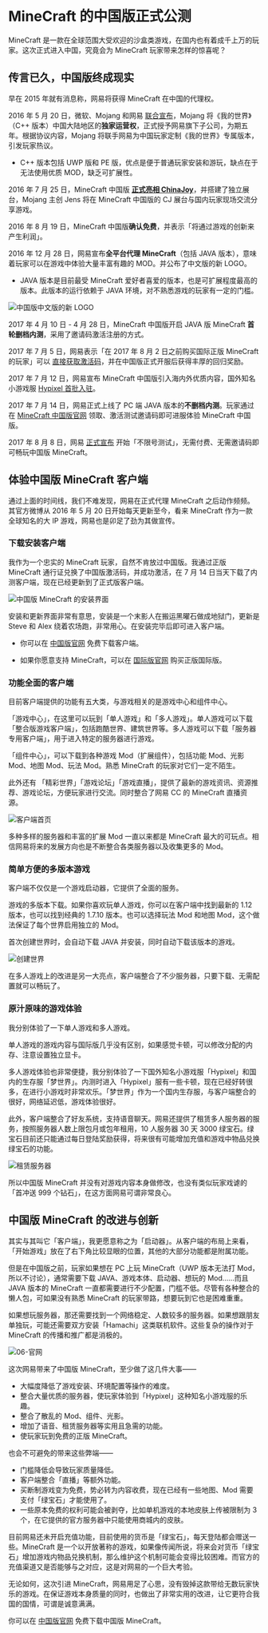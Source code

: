 # MineCraft 的中国版正式公测

MineCraft 是一款在全球范围大受欢迎的沙盒类游戏，在国内也有着成千上万的玩家。这次正式进入中国，究竟会为 MineCraft 玩家带来怎样的惊喜呢？



## 传言已久，中国版终成现实

早在 2015 年就有消息称，网易将获得 MineCraft 在中国的代理权。

2016 年 5 月 20 日，微软、Mojang 和网易 [联合宣布](https://www.mojang.com/2016/05/minecraft-is-coming-to-china/)，Mojang 将《我的世界》（C++ 版本）中国大陆地区的**独家运营权**，正式授予网易旗下子公司，为期五年。根据协议内容，Mojang 将联手网易为中国玩家定制《我的世界》专属版本，引发玩家热议。

* C++ 版本包括 UWP 版和 PE 版，优点是便于普通玩家安装和游玩，缺点在于无法使用优质 MOD，缺乏可扩展性。

2016 年 7 月 25 日，MineCraft 中国版 [**正式亮相 ChinaJoy**](http://www.9game.cn/news/1035677.html)，并搭建了独立展台，Mojang 主创 Jens 将在 MineCraft 中国版的 CJ 展台与国内玩家现场交流分享游戏。

2016 年 8 月 19 日，MineCraft 中国版**确认免费**，并表示「将通过游戏的创新来产生利润」。

2016 年 12 月 28 日，网易宣布**全平台代理 MineCraft**（包括 JAVA 版本），意味着玩家可以在游戏中体验大量丰富有趣的 MOD。并公布了中文版的新 LOGO。

* JAVA 版本是目前最受 MineCraft 爱好者喜爱的版本，也是可扩展程度最高的版本。此版本的运行依赖于 JAVA 环境，对不熟悉游戏的玩家有一定的门槛。

![中国版中文版的新 LOGO](./01-新LOGO.jpg)

2017 年 4 月 10 日 - 4 月 28 日，MineCraft 中国版开启 JAVA 版 MineCraft **首轮删档内测**，采用了邀请码激活注册的方式。

2017 年 7 月 5 日，网易表示「在 2017 年 8 月 2 日之前购买国际正版 MineCraft 的玩家」可以 [直接获取激活码](http://mc.163.com/huigui/)，并在中国版正式开服后获得丰厚的回归奖励。

2017 年 7 月 12 日，网易宣布 MineCraft 中国版引入海内外优质内容，国外知名小游戏服 [Hypixel 首批入驻](http://mc.163.com/news/2017/05/22/25510_690743.html)。

2017 年 7 月 14 日，网易正式上线了 PC 端 JAVA 版本的**不删档内测**。玩家通过在 [MineCraft 中国版官网](http://www.minecraft.cn/) 领取、激活测试邀请码即可进服体验 MineCraft 中国版。

2017 年 8 月 8 日，网易 [正式宣布](http://mc.163.com/news/2017/08/08/25510_704938.html) 开始「不限号测试」，无需付费、无需邀请码即可畅玩中国版 MineCraft。



## 体验中国版 MineCraft 客户端

通过上面的时间线，我们不难发现，网易在正式代理 MineCraft 之后动作频频。其官方微博从 2016 年 5 月 20 日开始每天更新至今，看来 MineCraft 作为一款全球知名的大 IP 游戏，网易也是卯足了劲为其做宣传。

### 下载安装客户端

我作为一个忠实的 MineCraft 玩家，自然不肯放过中国版。我通过正版 MineCraft 通行证兑换了中国版激活码，并成功激活，在 7 月 14 日当天下载了内测客户端，现在已经更新到了正式版客户端。

![中国版 MineCraft 的安装界面](./02-安装界面.gif)

安装和更新界面非常有意思，安装是一个末影人在搬运黑曜石做成地狱门，更新是 Steve 和 Alex 绕着农场跑，非常用心。在安装完毕后即可进入客户端。

- 你可以在 [中国版官网](http://mc.163.com/) 免费下载客户端。

- 如果你愿意支持 MineCraft，可以在 [国际版官网](https://minecraft.net/zh-hans/) 购买正版国际版。

### 功能全面的客户端

目前客户端提供的功能有五大类，与游戏相关的是游戏中心和组件中心。

 「游戏中心」，在这里可以玩到「单人游戏」和「多人游戏」。单人游戏可以下载「整合版游戏客户端」，包括跑酷世界、建筑世界等。多人游戏可以下载「服务器专用客户端」，用于进入特定的服务器进行游戏。

 「组件中心」，可以下载到各种游戏 Mod（扩展组件），包括功能 Mod、光影 Mod、地图 Mod、玩法 Mod。熟悉 MineCraft 的玩家对它们一定不陌生。

此外还有  「精彩世界」「游戏论坛」「游戏直播」，提供了最新的游戏资讯、资源推荐、游戏论坛，方便玩家进行交流。同时整合了网易 CC 的 MineCraft 直播资源。

![客户端首页](./03-客户端首页.png)

多种多样的服务器和丰富的扩展 Mod 一直以来都是 MineCraft 最大的可玩点。相信网易将来的发展方向也是不断整合各类服务器以及收集更多的 Mod。



### 简单方便的多版本游戏

客户端不仅仅是一个游戏启动器，它提供了全面的服务。

游戏的多版本下载。如果你喜欢玩单人游戏，你可以在客户端中找到最新的 1.12 版本，也可以找到经典的 1.7.10 版本。也可以选择玩法 Mod 和地图 Mod，这个做法保证了每个世界启用独立的 Mod。

首次创建世界时，会自动下载 JAVA 并安装，同时自动下载该版本的游戏。

![创建世界](./04-创建世界.png)

在多人游戏上的改进是另一大亮点，客户端整合了不少服务器，只要下载、无需配置就可以畅玩了。



### 原汁原味的游戏体验

我分别体验了一下单人游戏和多人游戏。

单人游戏的游戏内容与国际版几乎没有区别，如果感觉卡顿，可以修改分配的内存、注意设置独立显卡。

多人游戏体验也非常便捷，我分别体验了一下国外知名小游戏服「Hypixel」和国内的生存服「梦世界」。内测时进入「Hypixel」服有一些卡顿，现在已经好转很多，在进行小游戏时非常欢乐。「梦世界」作为一个国内生存服，与客户端整合的很好，网络延迟低，游戏体验很好。

此外，客户端整合了好友系统，支持语音聊天。网易还提供了租赁多人服务器的服务，按照服务器人数上限包月或包年租用，10 人服务器 30 天 3000 绿宝石。绿宝石目前还只能通过每日登陆奖励获得，将来很有可能增加充值和游戏中物品兑换绿宝石的功能。

![租赁服务器](./05-租赁服务器.png)

所以中国版 MineCraft 并没有对游戏内容本身做修改，也没有类似玩家戏谑的「首冲送 999 个钻石」，在这方面网易可谓非常良心。



## 中国版 MineCraft 的改进与创新

其实与其叫它「客户端」，我更愿意称之为「启动器」。从客户端的布局上来看，「开始游戏」放在了右下角比较显眼的位置，其他的大部分功能都是附属功能。

但是在中国版之前，玩家如果想在 PC 上玩 MineCraft（UWP 版本无法打 Mod，所以不讨论），通常需要下载 JAVA、游戏本体、启动器、想玩的 Mod……而且 JAVA 版本的 MineCraft 一直都需要进行不少配置，门槛不低。尽管有各种整合的懒人包，可如果没有熟悉 MineCraft 的玩家带路，想要玩到它也是困难重重。

如果想玩服务器，那还需要找到一个网络稳定、人数较多的服务器。如果想跟朋友单独玩，可能还需要双方安装「Hamachi」这类联机软件。这些复杂的操作对于 MineCraft 的传播和推广都是消极的。

![06-官网](06-官网.png)

这次网易带来了中国版 MineCraft，至少做了这几件大事——

- 大幅度降低了游戏安装、环境配置等操作的难度。
- 整合大量优质的服务器，使玩家体验到「Hypixel」这种知名小游戏服的乐趣。
- 整合了散乱的 Mod、组件、光影。
- 增加了语音、租赁服务器等实用且急需的功能。
- 使玩家玩到免费的正版 MineCraft。

也会不可避免的带来这些弊端——

- 门槛降低会导致玩家质量降低。
- 客户端整合「直播」等额外功能。
- 买断制游戏变为免费，势必转为内容收费，现在已经有一些地图、Mod 需要支付「绿宝石」才能使用了。
- 一些原本免费的权利可能会被剥夺，比如单机游戏的本地皮肤上传被限制为 3 个，在它提供的官方服务器中只能使用商城内的皮肤。

目前网易还未开启充值功能，目前使用的货币是「绿宝石」，每天登陆都会赠送一些。MineCraft 是一个以开放著称的游戏，如果像传闻所说，将来会对货币「绿宝石」增加游戏内物品兑换机制，那么维护这个机制可能会变得比较困难。而官方的充值渠道又是否能够与之对应，这是对网易的一个巨大考验。



无论如何，这次引进 MineCraft，网易用足了心思，没有毁掉这款带给无数玩家快乐的游戏。在保证游戏本身质量的同时，也做出了非常实用的改进，让它更符合我国的国情，可谓是诚意满满。

你可以在 [中国版官网](http://mc.163.com/) 免费下载中国版 MineCraft。

